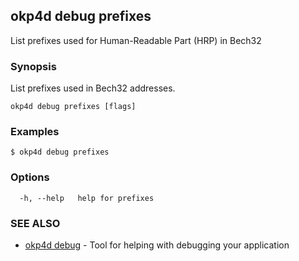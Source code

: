## okp4d debug prefixes

List prefixes used for Human-Readable Part (HRP) in Bech32

### Synopsis

List prefixes used in Bech32 addresses.

```
okp4d debug prefixes [flags]
```

### Examples

```
$ okp4d debug prefixes
```

### Options

```
  -h, --help   help for prefixes
```

### SEE ALSO

* [okp4d debug](okp4d_debug.md)	 - Tool for helping with debugging your application
